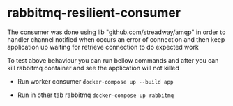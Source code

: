 # rabbitmq-resilient-consumer

The consumer was done using lib "github.com/streadway/amqp" in order to handler channel notified when
occurs an error of connection and then keep application up waiting for retrieve connection to do expected work

To test above behaviour you can run bellow commands and after you can kill rabbitmq container and see the application will not killed

- Run worker consumer
    `docker-compose up --build app`

- Run in other tab rabbitmq
    `docker-compose up rabbitmq`

